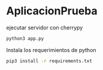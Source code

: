# AplicacionPrueba

ejecutar servidor con cherrypy

```bash
python3 app.py
```

Instala los requerimientos de python
```bash
pip3 install -r requirements.txt
```